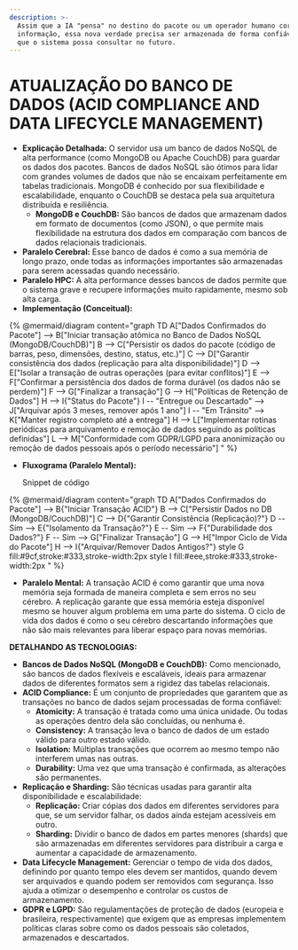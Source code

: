 ```yaml
---
description: >-
  Assim que a IA "pensa" no destino do pacote ou um operador humano corrige essa
  informação, essa nova verdade precisa ser armazenada de forma confiável para
  que o sistema possa consultar no futuro.
---
```


# ATUALIZAÇÃO DO BANCO DE DADOS (ACID COMPLIANCE AND DATA LIFECYCLE MANAGEMENT)

* **Explicação Detalhada:** O servidor usa um banco de dados NoSQL de alta performance (como MongoDB ou Apache CouchDB) para guardar os dados dos pacotes. Bancos de dados NoSQL são ótimos para lidar com grandes volumes de dados que não se encaixam perfeitamente em tabelas tradicionais. MongoDB é conhecido por sua flexibilidade e escalabilidade, enquanto o CouchDB se destaca pela sua arquitetura distribuída e resiliência.
  * **MongoDB e CouchDB:** São bancos de dados que armazenam dados em formato de documentos (como JSON), o que permite mais flexibilidade na estrutura dos dados em comparação com bancos de dados relacionais tradicionais.
* **Paralelo Cerebral:** Esse banco de dados é como a sua memória de longo prazo, onde todas as informações importantes são armazenadas para serem acessadas quando necessário.
* **Paralelo HPC:** A alta performance desses bancos de dados permite que o sistema grave e recupere informações muito rapidamente, mesmo sob alta carga.
* **Implementação (Conceitual):**

{% @mermaid/diagram content="graph TD
    A["Dados Confirmados do Pacote"] --> B["Iniciar transação atômica no Banco de Dados NoSQL (MongoDB/CouchDB)"]
    B --> C["Persistir os dados do pacote (código de barras, peso, dimensões, destino, status, etc.)"]
    C --> D["Garantir consistência dos dados (replicação para alta disponibilidade)"]
    D --> E["Isolar a transação de outras operações (para evitar conflitos)"]
    E --> F["Confirmar a persistência dos dados de forma durável (os dados não se perdem)"]
    F --> G["Finalizar a transação"]
    G --> H["Políticas de Retenção de Dados"]
    H --> I{"Status do Pacote"}
    I -- "Entregue ou Descartado" --> J["Arquivar após 3 meses, remover após 1 ano"]
    I -- "Em Trânsito" --> K["Manter registro completo até a entrega"]
    H --> L["Implementar rotinas periódicas para arquivamento e remoção de dados seguindo as políticas definidas"]
    L --> M["Conformidade com GDPR/LGPD para anonimização ou remoção de dados pessoais após o período necessário"]
" %}



*   **Fluxograma (Paralelo Mental):**

    Snippet de código

{% @mermaid/diagram content="graph TD
    A["Dados Confirmados do Pacote"] --> B{"Iniciar Transação ACID"}
    B --> C["Persistir Dados no DB (MongoDB/CouchDB)"]
    C --> D{"Garantir Consistência (Replicação)?"}
    D -- Sim --> E{"Isolamento da Transação?"}
    E -- Sim --> F{"Durabilidade dos Dados?"}
    F -- Sim --> G["Finalizar Transação"]
    G --> H["Impor Ciclo de Vida do Pacote"]
    H --> I{"Arquivar/Remover Dados Antigos?"}
    style G fill:#9cf,stroke:#333,stroke-width:2px
    style I fill:#eee,stroke:#333,stroke-width:2px
" %}

* **Paralelo Mental:** A transação ACID é como garantir que uma nova memória seja formada de maneira completa e sem erros no seu cérebro. A replicação garante que essa memória esteja disponível mesmo se houver algum problema em uma parte do sistema. O ciclo de vida dos dados é como o seu cérebro descartando informações que não são mais relevantes para liberar espaço para novas memórias.

**DETALHANDO AS TECNOLOGIAS:**

* **Bancos de Dados NoSQL (MongoDB e CouchDB):** Como mencionado, são bancos de dados flexíveis e escaláveis, ideais para armazenar dados de diferentes formatos sem a rigidez das tabelas relacionais.
* **ACID Compliance:** É um conjunto de propriedades que garantem que as transações no banco de dados sejam processadas de forma confiável:
  * **Atomicity:** A transação é tratada como uma única unidade. Ou todas as operações dentro dela são concluídas, ou nenhuma é.
  * **Consistency:** A transação leva o banco de dados de um estado válido para outro estado válido.
  * **Isolation:** Múltiplas transações que ocorrem ao mesmo tempo não interferem umas nas outras.
  * **Durability:** Uma vez que uma transação é confirmada, as alterações são permanentes.
* **Replicação e Sharding:** São técnicas usadas para garantir alta disponibilidade e escalabilidade:
  * **Replicação:** Criar cópias dos dados em diferentes servidores para que, se um servidor falhar, os dados ainda estejam acessíveis em outro.
  * **Sharding:** Dividir o banco de dados em partes menores (shards) que são armazenadas em diferentes servidores para distribuir a carga e aumentar a capacidade de armazenamento.
* **Data Lifecycle Management:** Gerenciar o tempo de vida dos dados, definindo por quanto tempo eles devem ser mantidos, quando devem ser arquivados e quando podem ser removidos com segurança. Isso ajuda a otimizar o desempenho e controlar os custos de armazenamento.
* **GDPR e LGPD:** São regulamentações de proteção de dados (europeia e brasileira, respectivamente) que exigem que as empresas implementem políticas claras sobre como os dados pessoais são coletados, armazenados e descartados.
